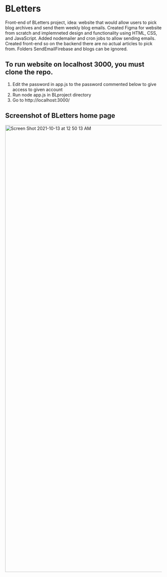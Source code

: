 # BLetters
Front-end of BLetters project, idea: website that would allow users to pick blog archives and send them weekly blog emails. Created Figma for website from scratch and implemneted design and functionality using HTML, CSS, and JavaScript. Added nodemailer and cron jobs to allow sending emails. Created front-end so on the backend there are no actual articles to pick from. Folders SendEmailFirebase and blogs can be ignored.

## To run website on localhost 3000, you must clone the repo.
  1. Edit the password in app.js to the password commented below to give access to given account
  2. Run node app.js in BLproject directory
  3. Go to http://localhost:3000/

## Screenshot of BLetters home page
<img width="1439" alt="Screen Shot 2021-10-13 at 12 50 13 AM" src="https://user-images.githubusercontent.com/32005218/137090247-9d47a497-f503-4e64-9c4f-601287f7ae89.png">
